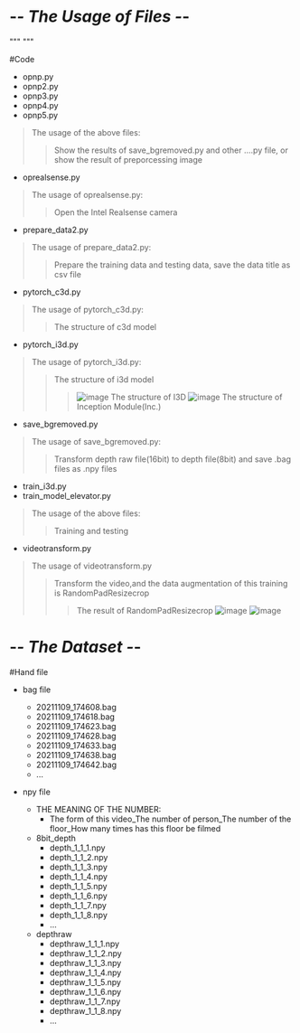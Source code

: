 # -*- The Usage of Files -*-
"""
"""

#Code

* opnp.py
* opnp2.py
* opnp3.py
* opnp4.py
* opnp5.py
> The usage of the above files:
>> Show the results of save_bgremoved.py and other ....py file, or show the result of preporcessing image
* oprealsense.py
> The usage of oprealsense.py:
>> Open the Intel Realsense camera
* prepare_data2.py
> The usage of prepare_data2.py:
>> Prepare the training data and testing data, save the data title as csv file
* pytorch_c3d.py
> The usage of pytorch_c3d.py:
>> The structure of c3d model
* pytorch_i3d.py
> The usage of pytorch_i3d.py:
>> The structure of i3d model
>>> ![image](https://user-images.githubusercontent.com/80392504/145832866-9b508fd2-9cb4-4ab6-a183-f53553dc5532.png) The structure of I3D
>>> ![image](https://user-images.githubusercontent.com/80392504/145832942-c56ec63e-371c-4295-949c-96b1e754f82a.png) The structure of Inception Module(Inc.)
* save_bgremoved.py
> The usage of save_bgremoved.py:
>> Transform depth raw file(16bit) to depth file(8bit) and save .bag files as .npy files
* train_i3d.py
* train_model_elevator.py
> The usage of the above files:
>> Training and testing
* videotransform.py
> The usage of videotransform.py
>> Transform the video,and the data augmentation of this training is RandomPadResizecrop
>>> The result of RandomPadResizecrop 
>>> ![image](https://user-images.githubusercontent.com/80392504/145834129-13674c9b-34f5-43e2-b346-bb4c76d31d51.png)
>>> ![image](https://user-images.githubusercontent.com/80392504/145834159-44e56d5e-263b-4c9e-b21e-eb695730a52a.png)



# -*- The Dataset -*-
#Hand file

* bag file
    * 20211109_174608.bag
    * 20211109_174618.bag
    * 20211109_174623.bag
    * 20211109_174628.bag
    * 20211109_174633.bag
    * 20211109_174638.bag
    * 20211109_174642.bag
    * ...
            
        
* npy file
    * THE MEANING OF THE NUMBER:
        * The form of this video_The number of person_The number of the floor_How many times has this floor be filmed 
    * 8bit_depth
        * depth_1_1_1.npy
        * depth_1_1_2.npy
        * depth_1_1_3.npy
        * depth_1_1_4.npy
        * depth_1_1_5.npy
        * depth_1_1_6.npy
        * depth_1_1_7.npy
        * depth_1_1_8.npy
        * ...
    * depthraw
        * depthraw_1_1_1.npy
        * depthraw_1_1_2.npy
        * depthraw_1_1_3.npy
        * depthraw_1_1_4.npy
        * depthraw_1_1_5.npy
        * depthraw_1_1_6.npy
        * depthraw_1_1_7.npy
        * depthraw_1_1_8.npy
        * ...
